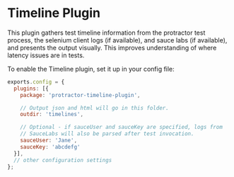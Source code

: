 Timeline Plugin
===============

This plugin gathers test timeline information from the protractor test process, the selenium
client logs (if available), and sauce labs (if available), and presents the output visually.
This improves understanding of where latency issues are in tests.

To enable the Timeline plugin, set it up in your config file:
```js
exports.config = {
  plugins: [{
    package: 'protractor-timeline-plugin',

    // Output json and html will go in this folder.
    outdir: 'timelines',

    // Optional - if sauceUser and sauceKey are specified, logs from
    // SauceLabs will also be parsed after test invocation.
    sauceUser: 'Jane',
    sauceKey: 'abcdefg'
  }],
  // other configuration settings
};
```
